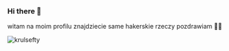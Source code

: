 ### Hi there 👋
witam na moim profilu znajdziecie same hakerskie rzeczy pozdrawiam 🤝😈

<p align="left"> <img src="https://komarev.com/ghpvc/?username=krulsefty&label=Profile%20views&color=0e75b6&style=flat" alt="krulsefty" /></p>
